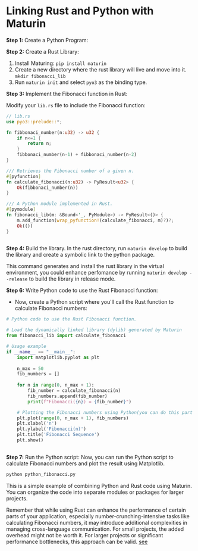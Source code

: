 # Linking Rust and Python with Maturin

**Step 1:** Create a Python Program:

**Step 2:** Create a Rust Library:

1. Install Maturing: `pip install maturin` 
2. Create a new directory where the rust library will live and move into it. `mkdir fibonacci_lib`
3. Run `maturin init` and select `pyo3` as the binding type.

**Step 3:** Implement the Fibonacci function in Rust:

Modify your `lib.rs` file to include the Fibonacci function: 
```rust
// lib.rs
use pyo3::prelude::*;

fn fibbonaci_number(n:u32) -> u32 {
    if n<=1 {
        return n;
    }
    fibbonaci_number(n-1) + fibbonaci_number(n-2)
}

/// Retrieves the Fibonacci number of a given n.
#[pyfunction]
fn calculate_fibonacci(n:u32) -> PyResult<u32> {
    Ok(fibbonaci_number(n))
}

/// A Python module implemented in Rust.
#[pymodule]
fn fibonacci_lib(m: &Bound<'_, PyModule>) -> PyResult<()> {
    m.add_function(wrap_pyfunction!(calculate_fibonacci, m)?)?;
    Ok(())
}
    
```
**Step 4:** Build the library. In the rust directory, run `maturin develop` to build the library and create a symbolic link to the python package.

This command generates and install the rust library in the virtual environment, you could enhance perfomance by running `maturin develop --release` to build the library in release mode.
  
**Step 6:** Write Python code to use the Rust Fibonacci function:
- Now, create a Python script where you'll call the Rust function to calculate Fibonacci numbers:

```python
# Python code to use the Rust Fibonacci function.

# Load the dynamically linked library (dylib) generated by Maturin
from fibonacci_lib import calculate_fibonacci

# Usage example
if __name__ == "__main__":
    import matplotlib.pyplot as plt
    
    n_max = 50
    fib_numbers = []
    
    for n in range(0, n_max + 1):
        fib_number = calculate_fibonacci(n)
        fib_numbers.append(fib_number)
        print(f"Fibonacci({n}) = {fib_number}")

    # Plotting the Fibonacci numbers using Python(you can do this part in Python)
    plt.plot(range(0, n_max + 1), fib_numbers)
    plt.xlabel('n')
    plt.ylabel('Fibonacci(n)')
    plt.title('Fibonacci Sequence')
    plt.show()
 
```

**Step 7:** Run the Python script:
Now, you can run the Python script to calculate Fibonacci numbers and plot the result using Matplotlib.

```bash
python python_fibonacci.py
```

This is a simple example of combining Python and Rust code using Maturin. You can organize the code into separate modules or packages for larger projects.

Remember that while using Rust can enhance the performance of certain parts of your application, especially number-crunching-intensive tasks like calculating Fibonacci numbers, it may introduce additional complexities in managing cross-language communication. For small projects, the added overhead might not be worth it. For larger projects or significant performance bottlenecks, this approach can be valid.
[see](https://www.youtube.com/watch?v=jlWhnrk8go0&ab_channel=IsaacHarris-Holt)